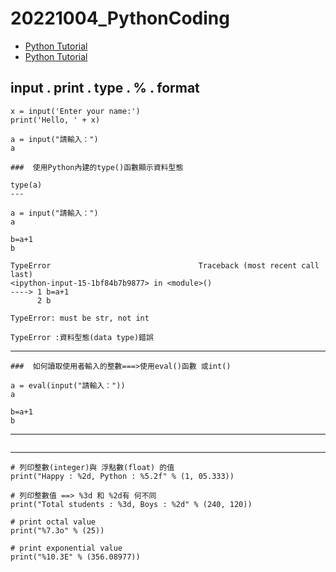 # 20221004_PythonCoding
- [Python Tutorial](https://www.w3schools.com/python/default.asp)
- [Python Tutorial](https://www.tutorialspoint.com/python/index.htm)

## input . print . type . % . format
```
x = input('Enter your name:')
print('Hello, ' + x)

a = input("請輸入：")
a

###  使用Python內建的type()函數顯示資料型態

type(a)
---
```
```
a = input("請輸入：")
a
```
```
b=a+1
b
```
```
TypeError                                 Traceback (most recent call last)
<ipython-input-15-1bf84b7b9877> in <module>()
----> 1 b=a+1
      2 b

TypeError: must be str, not int
```
```
TypeError :資料型態(data type)錯誤
```
---
```
###  如何讀取使用者輸入的整數===>使用eval()函數 或int()

a = eval(input("請輸入："))
a

b=a+1
b
```
---
```

```
---
```
# 列印整數(integer)與 浮點數(float) 的值
print("Happy : %2d, Python : %5.2f" % (1, 05.333))
 
# 列印整數值 ==> %3d 和 %2d有 何不同
print("Total students : %3d, Boys : %2d" % (240, 120))
 
# print octal value
print("%7.3o" % (25))
 
# print exponential value
print("%10.3E" % (356.08977))
```

